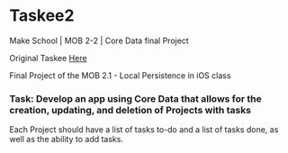 # Taskee2
Make School | MOB 2-2 | Core Data final Project

Original Taskee [Here](https://github.com/KitsuneNoctus/Taskee-Final)

Final Project of the MOB 2.1 - Local Persistence in iOS class

### Task: Develop an app using Core Data that allows for the creation, updating, and deletion of Projects with tasks
Each Project should have a list of tasks to-do and a list of tasks done, as well as the ability to add tasks.
